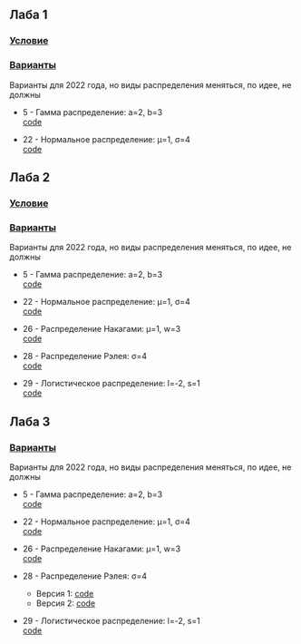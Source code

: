 ## Лаба 1

### [Условие][task_1]

### [Варианты][variants]  
Варианты для 2022 года, но виды распределения меняться, по идее, не должны

* 5 - Гамма распределение: a=2, b=3  
  [code][laba_1_5]

* 22 - Нормальное распределение: μ=1, σ=4  
  [code][laba_1_22]


## Лаба 2

### [Условие][task_2]

### [Варианты][variants]  
Варианты для 2022 года, но виды распределения меняться, по идее, не должны

* 5 - Гамма распределение: a=2, b=3  
  [code][laba_2_5]

* 22 - Нормальное распределение: μ=1, σ=4  
  [code][laba_2_22]

* 26 - Распределение Накагами: μ=1, w=3  
  [code][laba_2_26]

* 28 - Распределение Рэлея: σ=4  
  [code][laba_2_28]

* 29 - Логистическое распределение: l=-2, s=1  
  [code][laba_2_29]


## Лаба 3

### [Варианты][variants]  
Варианты для 2022 года, но виды распределения меняться, по идее, не должны

* 5 - Гамма распределение: a=2, b=3  
  [code][laba_3_5]

* 22 - Нормальное распределение: μ=1, σ=4  
  [code][laba_3_22]

* 26 - Распределение Накагами: μ=1, w=3  
  [code][laba_3_26]

* 28 - Распределение Рэлея: σ=4  
  * Версия 1: [code][laba_3_28]
  * Версия 2: [code][laba_3_28_version_2]
* 29 - Логистическое распределение: l=-2, s=1  
  [code][laba_3_29]


[variants]: media/variants.pdf

[task_1]: https://vk.com/doc261566934_629314993?hash=j1fJkzKGfIZP11mYvQu0xP9ZInJZiZtw7tgiL5xcDB8&dl=l8QciqfYi7ATjn9dNi374oSwaqzmWmhzKdnoZigKFTk

[laba_1_5]: src/laba_1/num_5.m

[laba_1_22]: src/laba_1/num_22.m


[task_2]: media/laba_2/task.pdf

[laba_2_5]: src/laba_2/num_5.m

[laba_2_22]: src/laba_2/num_22.m

[laba_2_26]: src/laba_2/num_26.m

[laba_2_28]: src/laba_2/num_28.m

[laba_2_29]: src/laba_2/num_29.m


[laba_3_5]: src/laba_3/num_5.m

[laba_3_22]: src/laba_3/num_22.m

[laba_3_26]: src/laba_3/num_26.m

[laba_3_28]: src/laba_3/num_28.m

[laba_3_28_version_2]: src/laba_3/num_28_version_2.m

[laba_3_29]: src/laba_3/num_29.m
